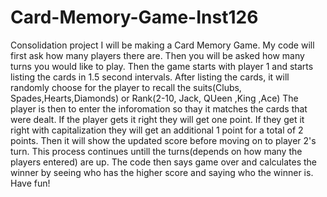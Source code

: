 # Card-Memory-Game-Inst126
Consolidation project
I will be making a Card Memory Game.
My code will first ask how many players there are.
Then you will be asked how many turns you would like to play.
Then the game starts with player 1 and starts listing the cards in 1.5 second intervals.
After listing the cards, it will randomly choose for the player to recall the suits(Clubs, Spades,Hearts,Diamonds) or Rank(2-10, Jack, QUeen ,King ,Ace)
The player is then to enter the inforomation so thay it matches the cards that were dealt. 
If the player gets it right they will get one point. If they get it right with capitalization they will get an additional 1 point for a total of 2 points.
Then it will show the updated score before moving on to player 2's turn. 
This process continues untill the turns(depends on how many the players entered) are up.
The code then says game over and calculates the winner by seeing who has the higher score and saying who the winner is. 
Have fun!

